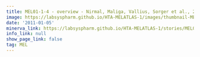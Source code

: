 ```yaml
---
title: MEL01-1-4 - overview - Nirmal, Maliga, Vallius, Sorger et al., 2021
image: https://labsyspharm.github.io/HTA-MELATLAS-1/images/thumbnail-MEL01-1-4-overview.jpg
date: '2011-01-05'
minerva_link: https://labsyspharm.github.io/HTA-MELATLAS-1/stories/MEL01-1-4-overview.html
info_link: null
show_page_link: false
tag: MEL
---
```

